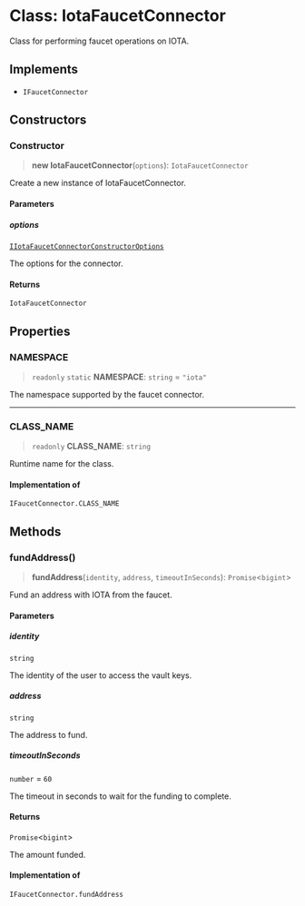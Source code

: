 # Class: IotaFaucetConnector

Class for performing faucet operations on IOTA.

## Implements

- `IFaucetConnector`

## Constructors

### Constructor

> **new IotaFaucetConnector**(`options`): `IotaFaucetConnector`

Create a new instance of IotaFaucetConnector.

#### Parameters

##### options

[`IIotaFaucetConnectorConstructorOptions`](../interfaces/IIotaFaucetConnectorConstructorOptions.md)

The options for the connector.

#### Returns

`IotaFaucetConnector`

## Properties

### NAMESPACE

> `readonly` `static` **NAMESPACE**: `string` = `"iota"`

The namespace supported by the faucet connector.

***

### CLASS\_NAME

> `readonly` **CLASS\_NAME**: `string`

Runtime name for the class.

#### Implementation of

`IFaucetConnector.CLASS_NAME`

## Methods

### fundAddress()

> **fundAddress**(`identity`, `address`, `timeoutInSeconds`): `Promise`\<`bigint`\>

Fund an address with IOTA from the faucet.

#### Parameters

##### identity

`string`

The identity of the user to access the vault keys.

##### address

`string`

The address to fund.

##### timeoutInSeconds

`number` = `60`

The timeout in seconds to wait for the funding to complete.

#### Returns

`Promise`\<`bigint`\>

The amount funded.

#### Implementation of

`IFaucetConnector.fundAddress`
